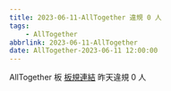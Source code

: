 ```yaml
---
title: 2023-06-11-AllTogether 違規 0 人
tags:
    - AllTogether
abbrlink: 2023-06-11-AllTogether
date: AllTogether-2023-06-11 12:00:00
---
```

AllTogether 板 [板規連結](https://www.ptt.cc/bbs/AllTogether/M.1643211430.A.5FB.html)
昨天違規 0 人
